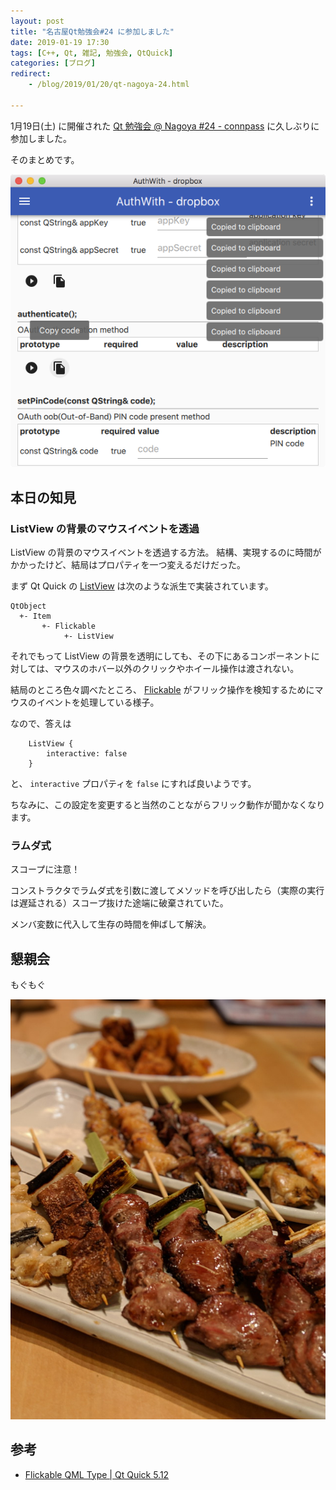 ```yaml
---
layout: post
title: "名古屋Qt勉強会#24 に参加しました"
date: 2019-01-19 17:30
tags: [C++, Qt, 雑記, 勉強会, QtQuick]
categories: [ブログ]
redirect:
    - /blog/2019/01/20/qt-nagoya-24.html

---
```


1月19日(土) に開催された [Qt 勉強会 @ Nagoya #24 - connpass](https://qt-users.connpass.com/event/113801/) に久しぶりに参加しました。

そのまとめです。

![成果](/images/20190119_qauthwith1.png)

## 本日の知見

### ListView の背景のマウスイベントを透過

ListView の背景のマウスイベントを透過する方法。
結構、実現するのに時間がかかったけど、結局はプロパティを一つ変えるだけだった。

まず Qt Quick の [ListView](http://doc.qt.io/qt-5/qml-qtquick-listview.html) は次のような派生で実装されています。

```
QtObject
  +- Item
       +- Flickable
            +- ListView
```

それでもって ListView の背景を透明にしても、その下にあるコンポーネントに対しては、マウスのホバー以外のクリックやホイール操作は渡されない。

結局のところ色々調べたところ、 [Flickable](http://doc.qt.io/qt-5/qml-qtquick-flickable.html) がフリック操作を検知するためにマウスのイベントを処理している様子。

なので、答えは

```
    ListView {
        interactive: false
    }
```

と、 `interactive` プロパティを `false` にすれば良いようです。

ちなみに、この設定を変更すると当然のことながらフリック動作が聞かなくなります。

### ラムダ式

スコープに注意！

コンストラクタでラムダ式を引数に渡してメソッドを呼び出したら（実際の実行は遅延される）スコープ抜けた途端に破棄されていた。

メンバ変数に代入して生存の時間を伸ばして解決。

## 懇親会

もぐもぐ

![もぐもぐ](/images/20190119_mogmog.jpg)

## 参考

* [Flickable QML Type | Qt Quick 5.12](http://doc.qt.io/qt-5/qml-qtquick-flickable.html#interactive-prop)
